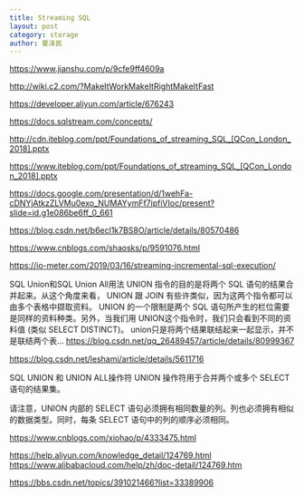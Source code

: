```yaml
---
title: Streaming SQL
layout: post
category: storage
author: 夏泽民
---
```

https://www.jianshu.com/p/9cfe9ff4609a

http://wiki.c2.com/?MakeItWorkMakeItRightMakeItFast

https://developer.aliyun.com/article/676243

https://docs.sqlstream.com/concepts/

http://cdn.iteblog.com/ppt/Foundations_of_streaming_SQL_[QCon_London_2018].pptx

https://www.iteblog.com/ppt/Foundations_of_streaming_SQL_[QCon_London_2018].pptx

https://docs.google.com/presentation/d/1wehFa-cDNYjAtkzZLVMu0exo_NUMAYymFf7ipfiVIoc/present?slide=id.g1e086be6ff_0_661

https://blog.csdn.net/b6ecl1k7BS8O/article/details/80570486
<!-- more -->

https://www.cnblogs.com/shaosks/p/9591076.html

https://io-meter.com/2019/03/16/streaming-incremental-sql-execution/

SQL Union和SQL Union All用法
UNION 指令的目的是将两个 SQL 语句的结果合并起来。从这个角度来看， UNION 跟 JOIN 有些许类似，因为这两个指令都可以由多个表格中撷取资料。 UNION 的一个限制是两个 SQL 语句所产生的栏位需要是同样的资料种类。另外，当我们用 UNION这个指令时，我们只会看到不同的资料值 (类似 SELECT DISTINCT)。 union只是将两个结果联结起来一起显示，并不是联结两个表…
https://blog.csdn.net/qq_26489457/article/details/80999367

https://blog.csdn.net/leshami/article/details/5611716

SQL UNION 和 UNION ALL操作符
UNION 操作符用于合并两个或多个 SELECT 语句的结果集。

请注意，UNION 内部的 SELECT 语句必须拥有相同数量的列。列也必须拥有相似的数据类型。同时，每条 SELECT 语句中的列的顺序必须相同。

https://www.cnblogs.com/xiohao/p/4333475.html

https://help.aliyun.com/knowledge_detail/124769.html
https://www.alibabacloud.com/help/zh/doc-detail/124769.htm

https://bbs.csdn.net/topics/391021466?list=33389906